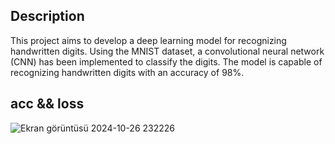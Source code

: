 Description
-----------
This project aims to develop a deep learning model for recognizing handwritten digits. Using the MNIST dataset, a convolutional neural network (CNN) has been implemented to classify the digits. The model is capable of recognizing handwritten digits with an accuracy of 98%.

acc && loss 
-----------
![Ekran görüntüsü 2024-10-26 232226](https://github.com/user-attachments/assets/92756943-e1c0-422c-89f2-1370406cbaea)
